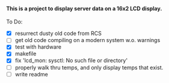 #### This is a project to display server data on a 16x2 LCD display.

To Do:
- [x] resurrect dusty old code from RCS
- [ ] get old code compiling on a modern system w.o. warnings
- [x] test with hardware
- [x] makefile
- [x] fix 'lcd_mon: sysctl: No such file or directory'
- [ ] properly walk thru temps, and only display temps that exist.
- [ ] write readme
